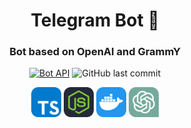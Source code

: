 <div align="center">

# Telegram Bot 🤖

### Bot based on OpenAI and GrammY

[![Bot API](https://img.shields.io/badge/Bot%20API-6.7-blue?logo=telegram&style=flat&labelColor=000&color=3b82f6)](https://core.telegram.org/bots/api)
![GitHub last commit](https://img.shields.io/github/last-commit/mikita-kandratsyeu/telegram-bot)

<img src="./.github/md-icons/TypeScript.svg" width="48">
<img src="./.github/md-icons/NodeJS-Dark.svg" width="48">
<img src="./.github/md-icons/Docker.svg" width="48">  
<img src="./.github/md-icons/ChatGPT_logo.svg" width="48">

</div>